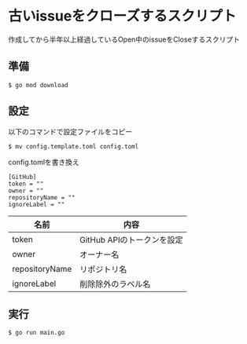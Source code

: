 # 古いissueをクローズするスクリプト

作成してから半年以上経過しているOpen中のissueをCloseするスクリプト

## 準備

```
$ go mod download
```

## 設定

以下のコマンドで設定ファイルをコピー

```
$ mv config.template.toml config.toml 
```

config.tomlを書き換え

```
[GitHub]
token = ""
owner = ""
repositoryName = ""
ignoreLabel = ""
```



| 名前 | 内容 |
----|---- 
| token  |  GitHub APIのトークンを設定  |
| owner  |  オーナー名  |
| repositoryName  |  リポジトリ名  |
| ignoreLabel  |  削除除外のラベル名  |

## 実行


```
$ go run main.go 
```

